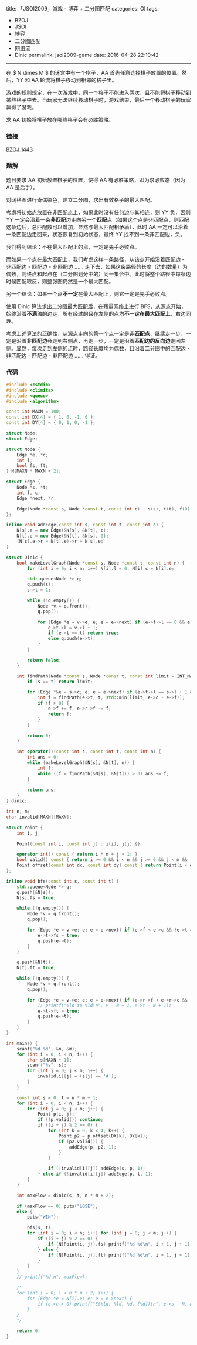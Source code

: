 title: 「JSOI2009」游戏 - 博弈 + 二分图匹配
categories: OI
tags: 
  - BZOJ
  - JSOI
  - 博弈
  - 二分图匹配
  - 网络流
  - Dinic
permalink: jsoi2009-game
date: 2016-04-28 22:10:42
---

在 $ N \times M $ 的迷宫中有一个棋子，AA 首先任意选择棋子放置的位置。然后，YY 和 AA 轮流将棋子移动到相邻的格子里。

游戏的规则规定，在一次游戏中，同一个格子不能进入两次，且不能将棋子移动到某些格子中去。当玩家无法继续移动棋子时，游戏结束，最后一个移动棋子的玩家赢得了游戏。

求 AA 初始将棋子放在哪些格子会有必胜策略。

<!-- more -->

### 链接
[BZOJ 1443](http://www.lydsy.com/JudgeOnline/problem.php?id=1443)

### 题解
题目要求 AA 初始放置棋子的位置，使得 AA 有必胜策略，即为求必败态（因为 AA 是后手）。

对网格图进行奇偶染色，建立二分图，求出有效格子的最大匹配。

考虑将初始点放置在非匹配点上，如果此时没有任何边与其相连，则 YY 负，否则 YY 一定会沿着一条**非匹配**边走向另一个**匹配**点（如果这个点是非匹配点，则匹配这条边后，总匹配数可以增加，显然与最大匹配相矛盾），此时 AA 一定可以沿着一条匹配边走回来，状态恢复到初始状态，最终 YY 找不到一条非匹配边，负。

我们得到结论：不在最大匹配上的点，一定是先手必败点。

而如果一个点在最大匹配上，我们考虑这样一条路径，从该点开始沿着匹配边 - 非匹配边 - 匹配边 - 非匹配边 …… 走下去，如果这条路径的长度（边的数量）为偶数，则终点和起点在（二分图划分中的）同一集合中。此时将整个路径中每条边时候匹配取反，则整张图仍然是一个最大匹配。

另一个结论：如果一个点**不一定**在最大匹配上，则它一定是先手必败点。

使用 Dinic 算法求出二分图最大匹配后，在残量网络上进行 BFS，从源点开始，始终沿着**不满流**的边走，所有经过的且在左侧的点均**不一定在最大匹配上**，右边同理。

考虑上述算法的正确性，从源点走向的第一个点一定是**非匹配点**，继续走一步，一定是沿着**非匹配边**会走到右侧点，再走一步，一定是沿着**匹配边的反向边**走回左侧。显然，每次走到左侧的点时，路径长度均为偶数，且沿着二分图中的匹配边 - 非匹配边 - 匹配边 - 非匹配边 …… 得证。

### 代码
```c++
#include <cstdio>
#include <climits>
#include <queue>
#include <algorithm>

const int MAXN = 100;
const int DX[4] = { 1, 0, -1, 0 };
const int DY[4] = { 0, 1, 0, -1 };

struct Node;
struct Edge;

struct Node {
    Edge *e, *c;
    int l;
    bool fs, ft;
} N[MAXN * MAXN + 2];

struct Edge {
    Node *s, *t;
    int f, c;
    Edge *next, *r;

    Edge(Node *const s, Node *const t, const int c) : s(s), t(t), f(0), c(c), next(s->e) {}
};

inline void addEdge(const int s, const int t, const int c) {
    N[s].e = new Edge(&N[s], &N[t], c);
    N[t].e = new Edge(&N[t], &N[s], 0);
    (N[s].e->r = N[t].e)->r = N[s].e;
}

struct Dinic {
    bool makeLevelGraph(Node *const s, Node *const t, const int n) {
        for (int i = 0; i < n; i++) N[i].l = 0, N[i].c = N[i].e;

        std::queue<Node *> q;
        q.push(s);
        s->l = 1;

        while (!q.empty()) {
            Node *v = q.front();
            q.pop();

            for (Edge *e = v->e; e; e = e->next) if (e->t->l == 0 && e->f < e->c) {
                e->t->l = v->l + 1;
                if (e->t == t) return true;
                else q.push(e->t);
            }
        }

        return false;
    }

    int findPath(Node *const s, Node *const t, const int limit = INT_MAX) {
        if (s == t) return limit;

        for (Edge *&e = s->c; e; e = e->next) if (e->t->l == s->l + 1 && e->f < e->c) {
            int f = findPath(e->t, t, std::min(limit, e->c - e->f));
            if (f > 0) {
                e->f += f, e->r->f -= f;
                return f;
            }
        }

        return 0;
    }

    int operator()(const int s, const int t, const int n) {
        int ans = 0;
        while (makeLevelGraph(&N[s], &N[t], n)) {
            int f;
            while ((f = findPath(&N[s], &N[t])) > 0) ans += f;
        }
        
        return ans;
    }
} dinic;

int n, m;
char invalid[MAXN][MAXN];

struct Point {
    int i, j;

    Point(const int i, const int j) : i(i), j(j) {}

    operator int() const { return i * m + j + 1; }
    bool valid() const { return i >= 0 && i < n && j >= 0 && j < m && !invalid[i][j]; }
    Point offset(const int dx, const int dy) const { return Point(i + dx, j + dy); }
};

inline void bfs(const int s, const int t) {
    std::queue<Node *> q;
    q.push(&N[s]);
    N[s].fs = true;

    while (!q.empty()) {
        Node *v = q.front();
        q.pop();

        for (Edge *e = v->e; e; e = e->next) if (e->f < e->c && !e->t->fs) {
            e->t->fs = true;
            q.push(e->t);
        }
    }

    q.push(&N[t]);
    N[t].ft = true;

    while (!q.empty()) {
        Node *v = q.front();
        q.pop();

        for (Edge *e = v->e; e; e = e->next) if (e->r->f < e->r->c && !e->t->ft) {
            // printf("%ld to %ld\n", v - N + 1, e->t - N + 1);
            e->t->ft = true;
            q.push(e->t);
        }
    }
}

int main() {
    scanf("%d %d", &n, &m);
    for (int i = 0; i < n; i++) {
        char s[MAXN + 1];
        scanf("%s", s);
        for (int j = 0; j < m; j++) {
            invalid[i][j] = (s[j] == '#');
        }
    }

    const int s = 0, t = n * m + 1;
    for (int i = 0; i < n; i++) {
        for (int j = 0; j < m; j++) {
            Point p(i, j);
            if (!p.valid()) continue;
            if ((i + j) % 2 == 0) {
                for (int k = 0; k < 4; k++) {
                    Point p2 = p.offset(DX[k], DY[k]);
                    if (p2.valid()) {
                        addEdge(p, p2, 1);
                    }
                }

                if (!invalid[i][j]) addEdge(s, p, 1);
            } else if (!invalid[i][j]) addEdge(p, t, 1);
        }
    }

    int maxFlow = dinic(s, t, n * m + 2);

    if (maxFlow == 0) puts("LOSE");
    else {
        puts("WIN");

        bfs(s, t);
        for (int i = 0; i < n; i++) for (int j = 0; j < m; j++) {
            if ((i + j) % 2 == 0) {
                if (N[Point(i, j)].fs) printf("%d %d\n", i + 1, j + 1);
            } else {
                if (N[Point(i, j)].ft) printf("%d %d\n", i + 1, j + 1);
            }
        }
    }
    // printf("%d\n", maxFlow);

    /*
    for (int i = 0; i < n * m + 2; i++) {
        for (Edge *e = N[i].e; e; e = e->next) {
            if (e->c > 0) printf("E(%ld, %ld, %d, [%d])\n", e->s - N, e->t - N, e->c, e->f);
        }
    }
    */

    return 0;
}
```
